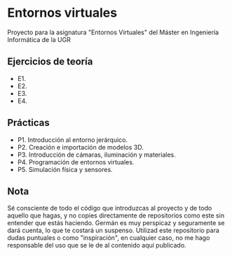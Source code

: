 # Entornos virtuales
Proyecto para la asignatura "Entornos Virtuales" del Máster en Ingeniería Informática de la UGR

## Ejercicios de teoría

- E1.
- E2.
- E3.
- E4.

## Prácticas

- P1. Introducción al entorno jerárquico.
- P2. Creación e importación de modelos 3D.
- P3. Introducción de cámaras, iluminación y materiales.
- P4. Programación de entornos virtuales.
- P5. Simulación física y sensores.

## Nota

Sé consciente de todo el código que introduzcas al proyecto y de todo aquello que hagas, y no copies directamente de repositorios como este sin entender que estás haciendo.
Germán es muy perspicaz y seguramente se dará cuenta, lo que te costará un suspenso.
Utilizad este repositorio para dudas puntuales o como "inspiración", en cualquier caso, no me hago responsable del uso que se le de al contenido aquí publicado.